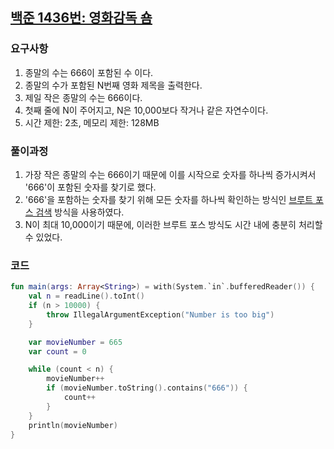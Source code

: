 ## [백준 1436번: 영화감독 숌](https://www.acmicpc.net/problem/1436)

### 요구사항
1. 종말의 수는 666이 포함된 수 이다.
2. 종말의 수가 포함된 N번째 영화 제목을 출력한다.
3. 제일 작은 종말의 수는 666이다.
4. 첫째 줄에 N이 주어지고, N은 10,000보다 작거나 같은 자연수이다.
5. 시간 제한: 2초, 메모리 제한: 128MB

### 풀이과정
1. 가장 작은 종말의 수는 666이기 때문에 이를 시작으로 숫자를 하나씩 증가시켜서 '666'이 포함된 숫자를 찾기로 했다.
2. '666'을 포함하는 숫자를 찾기 위해 모든 숫자를 하나씩 확인하는 방식인 [브루트 포스 검색](https://en.wikipedia.org/wiki/Brute-force_search) 방식을 사용하였다.
3. N이 최대 10,000이기 때문에, 이러한 브루트 포스 방식도 시간 내에 충분히 처리할 수 있었다.


### 코드
```kotlin
fun main(args: Array<String>) = with(System.`in`.bufferedReader()) {
    val n = readLine().toInt()
    if (n > 10000) {
        throw IllegalArgumentException("Number is too big")
    }

    var movieNumber = 665
    var count = 0

    while (count < n) {
        movieNumber++
        if (movieNumber.toString().contains("666")) {
            count++
        }
    }
    println(movieNumber)
}
```